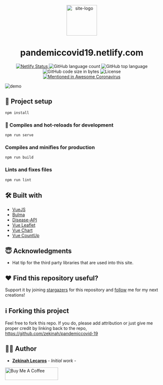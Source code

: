 
<div align="center">
  <img src="https://raw.githubusercontent.com/zekinah/pandemiccovid-19/master/public/img/covid19tracker.png" width="100" alt="site-logo"/>
</div>
<h1 align="center">
  pandemiccovid19.netlify.com
</h1>
<p align="center">
  <a href="https://app.netlify.com/sites/pandemiccovid19/deploys" target="_blank">
    <img src="https://api.netlify.com/api/v1/badges/c778ec93-a2fd-4653-ad09-e56471b075d2/deploy-status" alt="Netlify Status" />
  </a>
  <img alt="GitHub language count" src="https://img.shields.io/github/languages/count/zekinah/pandemiccovid-19">
  <img alt="GitHub top language" src="https://img.shields.io/github/languages/top/zekinah/pandemiccovid-19">
  <img alt="GitHub code size in bytes" src="https://img.shields.io/github/languages/code-size/zekinah/pandemiccovid-19">
  <img alt="License" src="https://img.shields.io/badge/license-MIT-blue.svg" >
  <a href="https://github.com/soroushchehresa/awesome-coronavirus" target="_blank">
    <img src="https://awesome.re/mentioned-badge-flat.svg" alt="Mentioned in Awesome Coronavirus" />
  </a>
</p>

![demo](https://raw.githubusercontent.com/zekinah/pandemiccovid-19/master/public/img/preview.png)

## 📐 Project setup
```
npm install
```

### 🚀 Compiles and hot-reloads for development
```
npm run serve
```

### Compiles and minifies for production
```
npm run build
```

### Lints and fixes files
```
npm run lint
```

## 🛠 Built with
* [VueJS](https://vuejs.org/)
* [Bulma](http://bulma.io/)
* [Disease-API](https://github.com/disease-sh/API)
* [Vue Leaflet](https://github.com/vue-leaflet/Vue2Leaflet)
* [Vue Chart](https://github.com/apertureless/vue-chartjs)
* [Vue CountUp](https://github.com/xlsdg/vue-countup-v2)

## 😇 Acknowledgments
* Hat tip for the third party libraries that are used into this site.

## ❤️ Find this repository useful?
Support it by joining [stargazers](https://github.com/zekinah/pandemiccovid-19/stargazers) for this repository and [follow](https://github.com/zekinah/) me for my next creations! 

## ℹ️ Forking this project
Feel free to fork this repo. If you do, please add attribution or just give me proper credit by linking back to the repo,
https://github.com/zekinah/pandemiccovid-19

## 👨‍💻 Author
* **[Zekinah Lecaros](https://zekinahlecaros.com/)** - *Initial work* - 

<a href="https://www.buymeacoffee.com/zekinah" target="_blank"><img src="https://cdn.buymeacoffee.com/buttons/default-orange.png" alt="Buy Me A Coffee" height="41" width="174"></a>